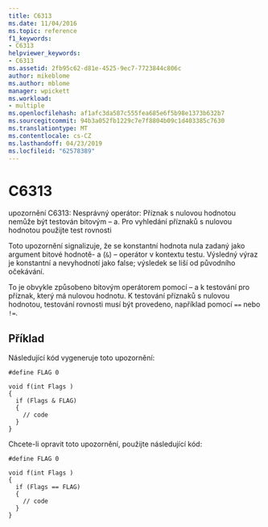 ```yaml
---
title: C6313
ms.date: 11/04/2016
ms.topic: reference
f1_keywords:
- C6313
helpviewer_keywords:
- C6313
ms.assetid: 2fb95c62-d81e-4525-9ec7-7723844c806c
author: mikeblome
ms.author: mblome
manager: wpickett
ms.workload:
- multiple
ms.openlocfilehash: af1afc3da587c555fea685e6f5b98e1373b632b7
ms.sourcegitcommit: 94b3a052fb1229c7e7f8804b09c1d403385c7630
ms.translationtype: MT
ms.contentlocale: cs-CZ
ms.lasthandoff: 04/23/2019
ms.locfileid: "62578389"
---
```

# <a name="c6313"></a>C6313
upozornění C6313: Nesprávný operátor: Příznak s nulovou hodnotou nemůže být testován bitovým – a. Pro vyhledání příznaků s nulovou hodnotou použijte test rovnosti

 Toto upozornění signalizuje, že se konstantní hodnota nula zadaný jako argument bitové hodnotě- a (`&`) – operátor v kontextu testu. Výsledný výraz je konstantní a nevyhodnotí jako false; výsledek se liší od původního očekávání.

 To je obvykle způsobeno bitovým operátorem pomocí – a k testování pro příznak, který má nulovou hodnotu. K testování příznaků s nulovou hodnotou, testování rovnosti musí být provedeno, například pomocí `==` nebo `!=`.

## <a name="example"></a>Příklad
 Následující kód vygeneruje toto upozornění:

```
#define FLAG 0

void f(int Flags )
{
  if (Flags & FLAG)
  {
    // code
  }
}
```

 Chcete-li opravit toto upozornění, použijte následující kód:

```
#define FLAG 0

void f(int Flags )
{
  if (Flags == FLAG)
  {
    // code
  }
}
```